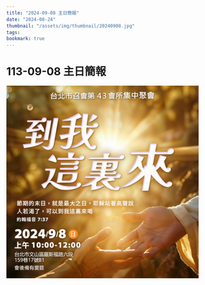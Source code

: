 ```yaml
---
title: "2024-09-08 主日簡報"
date: "2024-08-24"
thumbnail: "/assets/img/thumbnail/20240908.jpg"
tags:
bookmark: true
---
```


# 113-09-08 主日簡報

<img src="/assets/img/thumbnail/20240908.jpg" alt="到我這裡來" style="box-shadow: 5px 5px 10px \#888;">
